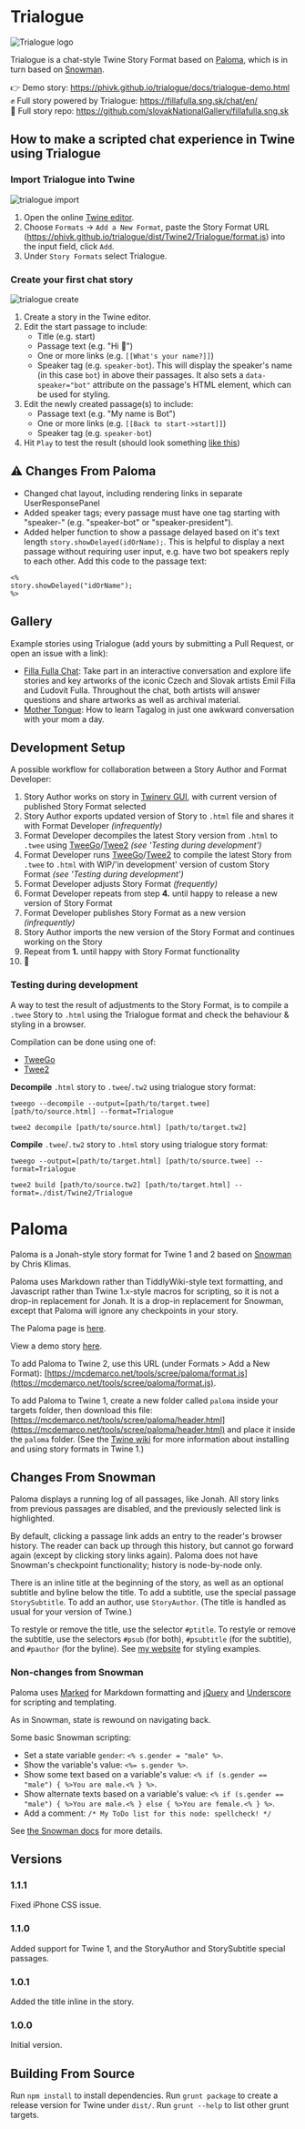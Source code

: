 # Trialogue

![Trialogue logo](src/icon.svg)

Trialogue is a chat-style Twine Story Format based on [Paloma](http://mcdemarco.net/tools/scree/paloma/), which is in turn based on [Snowman](https://github.com/videlais/snowman).

👉 Demo story: https://phivk.github.io/trialogue/docs/trialogue-demo.html <br>
✊ Full story powered by Trialogue: https://fillafulla.sng.sk/chat/en/ <br>
🤖 Full story repo: https://github.com/slovakNationalGallery/fillafulla.sng.sk <br>

## How to make a scripted chat experience in Twine using Trialogue

### Import Trialogue into Twine

![trialogue import](/docs/trialogue-import.gif)

1. Open the online [Twine editor](http://twinery.org/2/#!/stories).
2. Choose `Formats` -> `Add a New Format`, paste the Story Format URL (https://phivk.github.io/trialogue/dist/Twine2/Trialogue/format.js) into the input field, click `Add`.
3. Under `Story Formats` select Trialogue.

### Create your first chat story

![trialogue create](/docs/trialogue-create.gif)

1. Create a story in the Twine editor.
2. Edit the start passage to include:
   - Title (e.g. start)
   - Passage text (e.g. "Hi 👋")
   - One or more links (e.g. `[[What's your name?]]`)
   - Speaker tag (e.g. `speaker-bot`). This will display the speaker's name (in this case `bot`) in above their passages. It also sets a `data-speaker="bot"` attribute on the passage's HTML element, which can be used for styling.
3. Edit the newly created passage(s) to include:
   - Passage text (e.g. "My name is Bot")
   - One or more links (e.g. `[[Back to start->start]]`)
   - Speaker tag (e.g. `speaker-bot`)
4. Hit `Play` to test the result (should look something [like this](https://phivk.github.io/trialogue/docs/trialogue-demo.html))

## ⚠️ Changes From Paloma

- Changed chat layout, including rendering links in separate UserResponsePanel
- Added speaker tags; every passage must have one tag starting with "speaker-" (e.g. "speaker-bot" or "speaker-president").
- Added helper function to show a passage delayed based on it's text length `story.showDelayed(idOrName);`. This is helpful to display a next passage without requiring user input, e.g. have two bot speakers reply to each other. Add this code to the passage text:

```
<%
story.showDelayed("idOrName");
%>
```

## Gallery

Example stories using Trialogue (add yours by submitting a Pull Request, or open an issue with a link):

- [Filla Fulla Chat](https://fillafulla.sng.sk/?lang=en#): Take part in an interactive conversation and explore life stories and key artworks of the iconic Czech and Slovak artists Emil Filla and Ľudovít Fulla. Throughout the chat, both artists will answer questions and share artworks as well as archival material.
- [Mother Tongue](https://2370.play.ifcomp.org/content/mother-tongue.html): How to learn Tagalog in just one awkward conversation with your mom a day.

## Development Setup

A possible workflow for collaboration between a Story Author and Format Developer:

1. Story Author works on story in [Twinery GUI](https://twinery.org/2/#!/stories), with current version of published Story Format selected
2. Story Author exports updated version of Story to `.html` file and shares it with Format Developer *(infrequently)*
3. Format Developer decompiles the latest Story version from `.html` to `.twee` using [TweeGo](https://www.motoslave.net/tweego/)/[Twee2](https://dan-q.github.io/twee2/) *(see 'Testing during development')*
4. Format Developer runs [TweeGo](https://www.motoslave.net/tweego/)/[Twee2](https://dan-q.github.io/twee2/) to compile the latest Story from `.twee` to `.html` with WIP/'in development' version of custom Story Format *(see 'Testing during development')*
5. Format Developer adjusts Story Format *(frequently)*
6. Format Developer repeats from step **4.** until happy to release a new version of Story Format
7. Format Developer publishes Story Format as a new version *(infrequently)*
8. Story Author imports the new version of the Story Format and continues working on the Story
9. Repeat from **1.** until happy with Story Format functionality
10. 🎉

### Testing during development

A way to test the result of adjustments to the Story Format, is to compile a `.twee` Story to `.html` using the Trialogue format and check the behaviour & styling in a browser.

Compilation can be done using one of:

- [TweeGo](https://www.motoslave.net/tweego/)
- [Twee2](https://dan-q.github.io/twee2/)

**Decompile** `.html` story to `.twee`/`.tw2` using trialogue story format:

```
tweego --decompile --output=[path/to/target.twee] [path/to/source.html] --format=Trialogue
```

```
twee2 decompile [path/to/source.html] [path/to/target.tw2]
```

**Compile** `.twee`/`.tw2` story to `.html` story using trialogue story format:

```
tweego --output=[path/to/target.html] [path/to/source.twee] --format=Trialogue
```

```
twee2 build [path/to/source.tw2] [path/to/target.html] --format=./dist/Twine2/Trialogue
```

# Paloma

Paloma is a Jonah-style story format for Twine 1 and 2 based on [Snowman](https://github.com/videlais/snowman) by Chris Klimas.

Paloma uses Markdown rather than TiddlyWiki-style text formatting, and Javascript rather than Twine 1.x-style macros for scripting, so it is not a drop-in replacement for Jonah.  It is a drop-in replacement for Snowman, except that Paloma will ignore any checkpoints in your story.

The Paloma page is [here](http://mcdemarco.net/tools/scree/paloma/).

View a demo story [here](http://mcdemarco.net/tools/scree/test-paloma.html).

To add Paloma to Twine 2, use this URL (under Formats > Add a New Format): [https://mcdemarco.net/tools/scree/paloma/format.js](https://mcdemarco.net/tools/scree/paloma/format.js).

To add Paloma to Twine 1, create a new folder called `paloma` inside your targets folder, then download this file: [https://mcdemarco.net/tools/scree/paloma/header.html](https://mcdemarco.net/tools/scree/paloma/header.html) and place it inside the `paloma` folder.   (See the [Twine wiki](http://twinery.org/wiki/twine1:story_format#adding_formats) for more information about installing and using story formats in Twine 1.)

## Changes From Snowman

Paloma displays a running log of all passages, like Jonah.  All story links from previous passages are disabled, and the previously selected link is highlighted.

By default, clicking a passage link adds an entry to the reader's browser history.  The reader can back up through this history, but cannot go forward again (except by clicking story links again).  Paloma does not have Snowman's checkpoint functionality; history is node-by-node only.

There is an inline title at the beginning of the story, as well as an optional subtitle and byline below the title.  To add a subtitle, use the special passage `StorySubtitle`.  To add an author, use `StoryAuthor`.  (The title is handled as usual for your version of Twine.)

To restyle or remove the title, use the selector `#ptitle`.    To restyle or remove the subtitle, use the selectors `#psub` (for both), `#psubtitle` (for the subtitle), and `#pauthor` (for the byline).  See [my website](http://mcdemarco.net/tools/scree/paloma/) for styling examples.

### Non-changes from Snowman

Paloma uses [Marked](https://github.com/chjj/marked/) for Markdown formatting and [jQuery](http://jquery.com) and [Underscore](http://underscorejs.org/) for scripting and templating.

As in Snowman, state is rewound on navigating back.

Some basic Snowman scripting:

* Set a state variable `gender`:  `<% s.gender = "male" %>`.
* Show the variable's value:  `<%= s.gender %>`.
* Show some text based on a variable's value:  `<% if (s.gender == "male") { %>You are male.<% } %>`.
* Show alternate texts based on a variable's value:  `<% if (s.gender == "male") { %>You are male.<% } else { %>You are female.<% } %>`.
* Add a comment: `/* My ToDo list for this node: spellcheck! */`

See [the Snowman docs](https://bitbucket.org/klembot/snowman-2/) for more details.

## Versions

### 1.1.1

Fixed iPhone CSS issue.

### 1.1.0

Added support for Twine 1, and the StoryAuthor and StorySubtitle special passages.

### 1.0.1

Added the title inline in the story.

### 1.0.0

Initial version.

## Building From Source

Run `npm install` to install dependencies.  Run `grunt package` to create a release version for Twine under `dist/`.  Run `grunt --help` to list other grunt targets.

